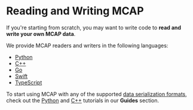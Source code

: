 # Reading and Writing MCAP

If you're starting from scratch, you may want to write code to **read and write your own MCAP data**.

We provide MCAP readers and writers in the following languages:

- [Python](https://github.com/foxglove/mcap/tree/main/python)
- [C++](https://github.com/foxglove/mcap/tree/main/cpp)
- [Go](https://github.com/foxglove/mcap/tree/main/go)
- [Swift](https://github.com/foxglove/mcap/tree/main/swift)
- [TypeScript](https://github.com/foxglove/mcap/tree/main/typescript)

To start using MCAP with any of the supported [data serialization formats](../../specification/appendix.md), check out the [Python](../python/writing-jsonschema.md) and [C++](../cpp/writing-protobuf.md) tutorials in our **Guides** section.
